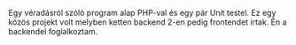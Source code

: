 Egy véradásról szóló program alap PHP-val és egy pár Unit testel. Ez egy közös projekt volt melyben ketten backend 2-en pedig frontendet írtak. Én a backendel foglalkoztam.
